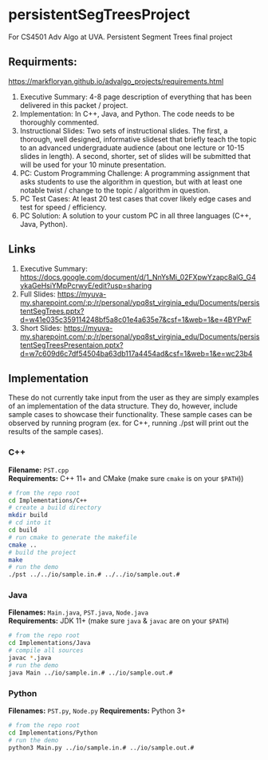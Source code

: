 # persistentSegTreesProject
For CS4501 Adv Algo at UVA. Persistent Segment Trees final project

## Requirments:
https://markfloryan.github.io/advalgo_projects/requirements.html
1) Executive Summary: 4-8 page description of everything that has been delivered in this packet / project.
2) Implementation: In C++, Java, and Python. The code needs to be thoroughly commented.
3) Instructional Slides: Two sets of instructional slides. The first, a thorough, well designed, informative slideset that briefly teach the topic to an advanced undergraduate audience (about one lecture or 10-15 slides in length). A second, shorter, set of slides will be submitted that will be used for your 10 minute presentation.
4) PC: Custom Programming Challenge: A programming assignment that asks students to use the algorithm in question, but with at least one notable twist / change to the topic / algorithm in question.
5) PC Test Cases: At least 20 test cases that cover likely edge cases and test for speed / efficiency.
6) PC Solution: A solution to your custom PC in all three languages (C++, Java, Python).

## Links
1) Executive Summary: https://docs.google.com/document/d/1_NnYsMi_02FXpwYzapc8alG_G4ykaGeHsiYMpPcrwyE/edit?usp=sharing
2) Full Slides: https://myuva-my.sharepoint.com/:p:/r/personal/ypq8st_virginia_edu/Documents/persistentSegTrees.pptx?d=w41e035c359114248bf5a8c01e4a635e7&csf=1&web=1&e=4BYPwF
3) Short Slides: https://myuva-my.sharepoint.com/:p:/r/personal/ypq8st_virginia_edu/Documents/persistentSegTreesPresentaion.pptx?d=w7c609d6c7df54504ba63db117a4454ad&csf=1&web=1&e=wc23b4

## Implementation

These do not currently take input from the user as they are simply examples of an implementation of the data structure.
They do, however, include sample cases to showcase their functionality. These sample cases can be observed by running
program (ex. for C++, running ./pst will print out the results of the sample cases).

### C++
**Filename:** `PST.cpp` </br>
**Requirements:** C++ 11+ and CMake (make sure `cmake` is on your `$PATH`))

```bash
# from the repo root
cd Implementations/C++
# create a build directory
mkdir build
# cd into it
cd build
# run cmake to generate the makefile
cmake ..
# build the project
make
# run the demo
./pst ../../io/sample.in.# ../../io/sample.out.#
```

### Java
**Filenames:** `Main.java`, `PST.java`, `Node.java`  
**Requirements:** JDK 11+ (make sure `java` & `javac` are on your `$PATH`)

```bash
# from the repo root
cd Implementations/Java
# compile all sources
javac *.java
# run the demo
java Main ../io/sample.in.# ../io/sample.out.#
```

### Python
**Filenames:** `PST.py`, `Node.py`
**Requirements:** Python 3+
```bash
# from the repo root
cd Implementations/Python
# run the demo
python3 Main.py ../io/sample.in.# ../io/sample.out.#
```

